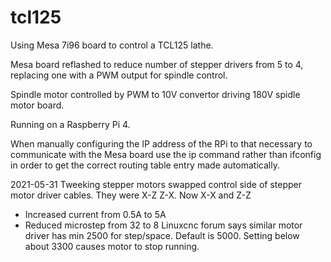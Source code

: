 # tcl125

Using Mesa 7i96 board to control a TCL125 lathe.

Mesa board reflashed to reduce number of stepper drivers from 5 to 4,
replacing one with a PWM output for spindle control.

Spindle motor controlled by PWM to 10V convertor driving 180V spidle motor board.

Running on a Raspberry Pi 4.

When manually configuring the IP address of the RPi to that necessary
to communicate with the Mesa board
use the ip command rather than ifconfig in order to get the correct
routing table entry made automatically.

2021-05-31 Tweeking stepper motors
swapped control side of stepper motor driver cables. They were X-Z
Z-X. Now X-X and Z-Z
- Increased current from 0.5A to 5A
- Reduced microstep from 32 to 8
Linuxcnc forum says similar motor driver has min 2500 for
step/space. Default is 5000. Setting below about 3300 causes motor to
stop running.

